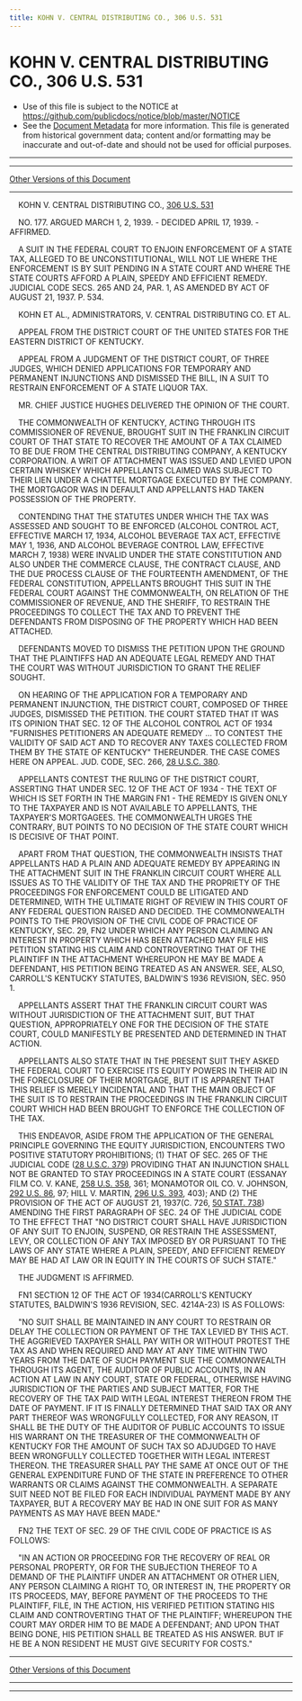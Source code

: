 ```yaml
---
title: KOHN V. CENTRAL DISTRIBUTING CO., 306 U.S. 531
---
```


# KOHN V. CENTRAL DISTRIBUTING CO., 306 U.S. 531

* Use of this file is subject to the NOTICE at https://github.com/publicdocs/notice/blob/master/NOTICE
* See the [Document Metadata](../../../index.md) for more information.
  This file is generated from historical government data; content and/or formatting may be inaccurate and out-of-date and should not be used for official purposes.

----------
----------

[Other Versions of this Document](https://publicdocs.github.io/go/links?ns=uslm-x&ref=%2Fus%2Fcourts%2Fscotus%2FusReporter%2F306%2F531)

----------

    KOHN V. CENTRAL DISTRIBUTING CO., [306 U.S. 531][/us/courts/scotus/usReporter/306/531]

    NO. 177.  ARGUED MARCH 1, 2, 1939.  - DECIDED APRIL 17, 1939.  - AFFIRMED.

    A SUIT IN THE FEDERAL COURT TO ENJOIN ENFORCEMENT OF A STATE TAX, ALLEGED TO BE UNCONSTITUTIONAL, WILL NOT LIE WHERE THE ENFORCEMENT IS BY SUIT PENDING IN A STATE COURT AND WHERE THE STATE COURTS AFFORD A PLAIN, SPEEDY AND EFFICIENT REMEDY.  JUDICIAL CODE SECS. 265 AND 24, PAR. 1, AS AMENDED BY ACT OF AUGUST 21, 1937.  P. 534.

    KOHN ET AL., ADMINISTRATORS, V. CENTRAL DISTRIBUTING CO. ET AL.

    APPEAL FROM THE DISTRICT COURT OF THE UNITED STATES FOR THE EASTERN DISTRICT OF KENTUCKY.

    APPEAL FROM A JUDGMENT OF THE DISTRICT COURT, OF THREE JUDGES, WHICH DENIED APPLICATIONS FOR TEMPORARY AND PERMANENT INJUNCTIONS AND DISMISSED THE BILL, IN A SUIT TO RESTRAIN ENFORCEMENT OF A STATE LIQUOR TAX.

    MR. CHIEF JUSTICE HUGHES DELIVERED THE OPINION OF THE COURT.

    THE COMMONWEALTH OF KENTUCKY, ACTING THROUGH ITS COMMISSIONER OF REVENUE, BROUGHT SUIT IN THE FRANKLIN CIRCUIT COURT OF THAT STATE TO RECOVER THE AMOUNT OF A TAX CLAIMED TO BE DUE FROM THE CENTRAL DISTRIBUTING COMPANY, A KENTUCKY CORPORATION.  A WRIT OF ATTACHMENT WAS ISSUED AND LEVIED UPON CERTAIN WHISKEY WHICH APPELLANTS CLAIMED WAS SUBJECT TO THEIR LIEN UNDER A CHATTEL MORTGAGE EXECUTED BY THE COMPANY.  THE MORTGAGOR WAS IN DEFAULT AND APPELLANTS HAD TAKEN POSSESSION OF THE PROPERTY.

    CONTENDING THAT THE STATUTES UNDER WHICH THE TAX WAS ASSESSED AND SOUGHT TO BE ENFORCED (ALCOHOL CONTROL ACT, EFFECTIVE MARCH 17, 1934, ALCOHOL BEVERAGE TAX ACT, EFFECTIVE MAY 1, 1936, AND ALCOHOL BEVERAGE CONTROL LAW, EFFECTIVE MARCH 7, 1938) WERE INVALID UNDER THE STATE CONSTITUTION AND ALSO UNDER THE COMMERCE CLAUSE, THE CONTRACT CLAUSE, AND THE DUE PROCESS CLAUSE OF THE FOURTEENTH AMENDMENT, OF THE FEDERAL CONSTITUTION, APPELLANTS BROUGHT THIS SUIT IN THE FEDERAL COURT AGAINST THE COMMONWEALTH, ON RELATION OF THE COMMISSIONER OF REVENUE, AND THE SHERIFF, TO RESTRAIN THE PROCEEDINGS TO COLLECT THE TAX AND TO PREVENT THE DEFENDANTS FROM DISPOSING OF THE PROPERTY WHICH HAD BEEN ATTACHED.

    DEFENDANTS MOVED TO DISMISS THE PETITION UPON THE GROUND THAT THE PLAINTIFFS HAD AN ADEQUATE LEGAL REMEDY AND THAT THE COURT WAS WITHOUT JURISDICTION TO GRANT THE RELIEF SOUGHT.

    ON HEARING OF THE APPLICATION FOR A TEMPORARY AND PERMANENT INJUNCTION, THE DISTRICT COURT, COMPOSED OF THREE JUDGES, DISMISSED THE PETITION.  THE COURT STATED THAT IT WAS ITS OPINION THAT SEC. 12 OF THE ALCOHOL CONTROL ACT OF 1934 "FURNISHES PETITIONERS AN ADEQUATE REMEDY ...  TO CONTEST THE VALIDITY OF SAID ACT AND TO RECOVER ANY TAXES COLLECTED FROM THEM BY THE STATE OF KENTUCKY" THEREUNDER.  THE CASE COMES HERE ON APPEAL.  JUD.  CODE, SEC. 266, [28 U.S.C. 380][/us/usc/t28/s380].

    APPELLANTS CONTEST THE RULING OF THE DISTRICT COURT, ASSERTING THAT UNDER SEC. 12 OF THE ACT OF 1934 - THE TEXT OF WHICH IS SET FORTH IN THE MARGIN  FN1  - THE REMEDY IS GIVEN ONLY TO THE TAXPAYER AND IS NOT AVAILABLE TO APPELLANTS, THE TAXPAYER'S MORTGAGEES.  THE COMMONWEALTH URGES THE CONTRARY, BUT POINTS TO NO DECISION OF THE STATE COURT WHICH IS DECISIVE OF THAT POINT.

    APART FROM THAT QUESTION, THE COMMONWEALTH INSISTS THAT APPELLANTS HAD A PLAIN AND ADEQUATE REMEDY BY APPEARING IN THE ATTACHMENT SUIT IN THE FRANKLIN CIRCUIT COURT WHERE ALL ISSUES AS TO THE VALIDITY OF THE TAX AND THE PROPRIETY OF THE PROCEEDINGS FOR ENFORCEMENT COULD BE LITIGATED AND DETERMINED, WITH THE ULTIMATE RIGHT OF REVIEW IN THIS COURT OF ANY FEDERAL QUESTION RAISED AND DECIDED.  THE COMMONWEALTH POINTS TO THE PROVISION OF THE CIVIL CODE OF PRACTICE OF KENTUCKY, SEC. 29,  FN2  UNDER WHICH ANY PERSON CLAIMING AN INTEREST IN PROPERTY WHICH HAS BEEN ATTACHED MAY FILE HIS PETITION STATING HIS CLAIM AND CONTROVERTING THAT OF THE PLAINTIFF IN THE ATTACHMENT WHEREUPON HE MAY BE MADE A DEFENDANT, HIS PETITION BEING TREATED AS AN ANSWER.  SEE, ALSO, CARROLL'S KENTUCKY STATUTES, BALDWIN'S 1936 REVISION, SEC. 950 1.

    APPELLANTS ASSERT THAT THE FRANKLIN CIRCUIT COURT WAS WITHOUT JURISDICTION OF THE ATTACHMENT SUIT, BUT THAT QUESTION, APPROPRIATELY ONE FOR THE DECISION OF THE STATE COURT, COULD MANIFESTLY BE PRESENTED AND DETERMINED IN THAT ACTION.

    APPELLANTS ALSO STATE THAT IN THE PRESENT SUIT THEY ASKED THE FEDERAL COURT TO EXERCISE ITS EQUITY POWERS IN THEIR AID IN THE FORECLOSURE OF THEIR MORTGAGE, BUT IT IS APPARENT THAT THIS RELIEF IS MERELY INCIDENTAL AND THAT THE MAIN OBJECT OF THE SUIT IS TO RESTRAIN THE PROCEEDINGS IN THE FRANKLIN CIRCUIT COURT WHICH HAD BEEN BROUGHT TO ENFORCE THE COLLECTION OF THE TAX.

    THIS ENDEAVOR, ASIDE FROM THE APPLICATION OF THE GENERAL PRINCIPLE GOVERNING THE EQUITY JURISDICTION, ENCOUNTERS TWO POSITIVE STATUTORY PROHIBITIONS; (1) THAT OF SEC. 265 OF THE JUDICIAL CODE ([28 U.S.C. 379][/us/usc/t28/s379]) PROVIDING THAT AN INJUNCTION SHALL NOT BE GRANTED TO STAY PROCEEDINGS IN A STATE COURT (ESSANAY FILM CO. V. KANE, [258 U.S. 358][/us/courts/scotus/usReporter/258/358], 361; MONAMOTOR OIL CO. V. JOHNSON, [292 U.S. 86][/us/courts/scotus/usReporter/292/86], 97; HILL V. MARTIN, [296 U.S. 393][/us/courts/scotus/usReporter/296/393], 403); AND (2) THE PROVISION OF THE ACT OF AUGUST 21, 1937(C. 726, [50 STAT. 738][/us/stat/50/738]) AMENDING THE FIRST PARAGRAPH OF SEC. 24 OF THE JUDICIAL CODE TO THE EFFECT THAT "NO DISTRICT COURT SHALL HAVE JURISDICTION OF ANY SUIT TO ENJOIN, SUSPEND, OR RESTRAIN THE ASSESSMENT, LEVY, OR COLLECTION OF ANY TAX IMPOSED BY OR PURSUANT TO THE LAWS OF ANY STATE WHERE A PLAIN, SPEEDY, AND EFFICIENT REMEDY MAY BE HAD AT LAW OR IN EQUITY IN THE COURTS OF SUCH STATE."

    THE JUDGMENT IS AFFIRMED.

    FN1  SECTION 12 OF THE ACT OF 1934(CARROLL'S KENTUCKY STATUTES, BALDWIN'S 1936 REVISION, SEC. 4214A-23) IS AS FOLLOWS:

    "NO SUIT SHALL BE MAINTAINED IN ANY COURT TO RESTRAIN OR DELAY THE COLLECTION OR PAYMENT OF THE TAX LEVIED BY THIS ACT.  THE AGGRIEVED TAXPAYER SHALL PAY WITH OR WITHOUT PROTEST THE TAX AS AND WHEN REQUIRED AND MAY AT ANY TIME WITHIN TWO YEARS FROM THE DATE OF SUCH PAYMENT SUE THE COMMONWEALTH THROUGH ITS AGENT, THE AUDITOR OF PUBLIC ACCOUNTS, IN AN ACTION AT LAW IN ANY COURT, STATE OR FEDERAL, OTHERWISE HAVING JURISDICTION OF THE PARTIES AND SUBJECT MATTER, FOR THE RECOVERY OF THE TAX PAID WITH LEGAL INTEREST THEREON FROM THE DATE OF PAYMENT.  IF IT IS FINALLY DETERMINED THAT SAID TAX OR ANY PART THEREOF WAS WRONGFULLY COLLECTED, FOR ANY REASON, IT SHALL BE THE DUTY OF THE AUDITOR OF PUBLIC ACCOUNTS TO ISSUE HIS WARRANT ON THE TREASURER OF THE COMMONWEALTH OF KENTUCKY FOR THE AMOUNT OF SUCH TAX SO ADJUDGED TO HAVE BEEN WRONGFULLY COLLECTED TOGETHER WITH LEGAL INTEREST THEREON.  THE TREASURER SHALL PAY THE SAME AT ONCE OUT OF THE GENERAL EXPENDITURE FUND OF THE STATE IN PREFERENCE TO OTHER WARRANTS OR CLAIMS AGAINST THE COMMONWEALTH.  A SEPARATE SUIT NEED NOT BE FILED FOR EACH INDIVIDUAL PAYMENT MADE BY ANY TAXPAYER, BUT A RECOVERY MAY BE HAD IN ONE SUIT FOR AS MANY PAYMENTS AS MAY HAVE BEEN MADE."

    FN2  THE TEXT OF SEC. 29 OF THE CIVIL CODE OF PRACTICE IS AS FOLLOWS:

    "IN AN ACTION OR PROCEEDING FOR THE RECOVERY OF REAL OR PERSONAL PROPERTY, OR FOR THE SUBJECTION THEREOF TO A DEMAND OF THE PLAINTIFF UNDER AN ATTACHMENT OR OTHER LIEN, ANY PERSON CLAIMING A RIGHT TO, OR INTEREST IN, THE PROPERTY OR ITS PROCEEDS, MAY, BEFORE PAYMENT OF THE PROCEEDS TO THE PLAINTIFF, FILE, IN THE ACTION, HIS VERIFIED PETITION STATING HIS CLAIM AND CONTROVERTING THAT OF THE PLAINTIFF; WHEREUPON THE COURT MAY ORDER HIM TO BE MADE A DEFENDANT; AND UPON THAT BEING DONE, HIS PETITION SHALL BE TREATED AS HIS ANSWER.  BUT IF HE BE A NON RESIDENT HE MUST GIVE SECURITY FOR COSTS."

----------

[Other Versions of this Document](https://publicdocs.github.io/go/links?ns=uslm-x&ref=%2Fus%2Fcourts%2Fscotus%2FusReporter%2F306%2F531)

----------
----------

[/us/courts/scotus/usReporter/306/531]: https://publicdocs.github.io/go/links?ns=uslm-x&ref=%2Fus%2Fcourts%2Fscotus%2FusReporter%2F306%2F531
[/us/usc/t28/s380]: https://publicdocs.github.io/go/links?ns=uslm&ref=%2Fus%2Fusc%2Ft28%2Fs380
[/us/usc/t28/s379]: https://publicdocs.github.io/go/links?ns=uslm&ref=%2Fus%2Fusc%2Ft28%2Fs379
[/us/courts/scotus/usReporter/258/358]: https://publicdocs.github.io/go/links?ns=uslm-x&ref=%2Fus%2Fcourts%2Fscotus%2FusReporter%2F258%2F358
[/us/courts/scotus/usReporter/292/86]: https://publicdocs.github.io/go/links?ns=uslm-x&ref=%2Fus%2Fcourts%2Fscotus%2FusReporter%2F292%2F86
[/us/courts/scotus/usReporter/296/393]: https://publicdocs.github.io/go/links?ns=uslm-x&ref=%2Fus%2Fcourts%2Fscotus%2FusReporter%2F296%2F393
[/us/stat/50/738]: https://publicdocs.github.io/go/links?ns=uslm&ref=%2Fus%2Fstat%2F50%2F738


